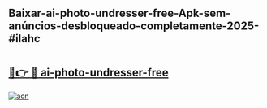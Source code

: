 ## Baixar-ai-photo-undresser-free-Apk-sem-anúncios-desbloqueado-completamente-2025-#ilahc

# <h2><a href="https://ainizakaria.my?title=ai-photo-undresser-free&ref=22M">🔗👉 🔴 ai-photo-undresser-free</a></h2>

[![acn](https://github.com/user-attachments/assets/0f9c940e-d8b0-45ae-aac7-cd30a18b3e1c)](https://ainizakaria.my?title=ai-photo-undresser-free&ref=22M)

